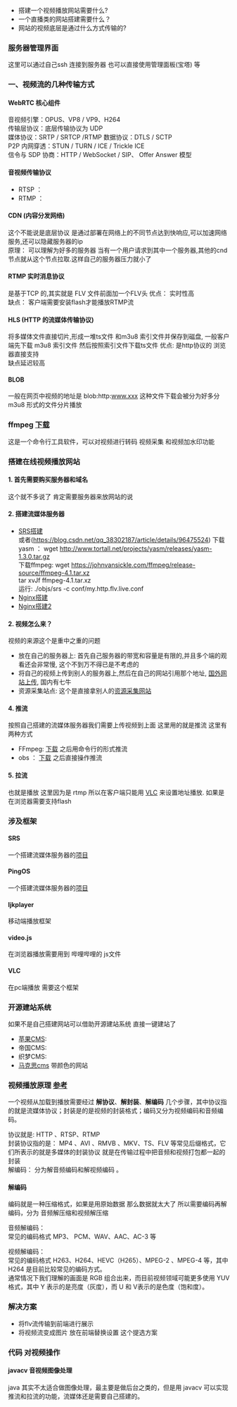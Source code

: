 
* 搭建一个视频播放网站需要什么?
* 一个直播类的网站搭建需要什么？
* 网站的视频底层是通过什么方式传输的?

### 服务器管理界面
   这里可以通过自己ssh 连接到服务器 也可以直接使用管理面板(宝塔) 等

### 一、视频流的几种传输方式
   
   #### WebRTC 核心组件
   音视频引擎：OPUS、VP8 / VP9、H264  
   传输层协议：底层传输协议为 UDP  
   媒体协议：SRTP / SRTCP   /RTMP
   数据协议：DTLS / SCTP  
   P2P 内网穿透：STUN / TURN / ICE / Trickle ICE  
   信令与 SDP 协商：HTTP / WebSocket / SIP、 Offer Answer 模型  
   
   #### 音视频传输协议
   * RTSP ： 
   * RTMP ：
   
   
   #### CDN (内容分发网络)
   这个不能说是底层协议 是通过部署在网络上的不同节点达到快响应,可以加速网络服务,还可以隐藏服务器的ip  
   原理： 可以理解为好多的服务器 当有一个用户请求到其中一个服务器,其他的cnd节点就从这个节点拉取.这样自己的服务器压力就小了
   
   #### RTMP 实时消息协议
   是基于TCP 的,其实就是 FLV 文件前面加一个FLV头
   优点： 实时性高  
   缺点： 客户端需要安装flash才能播放RTMP流
   
   #### HLS (HTTP 的流媒体传输协议)
   将多媒体文件直接切片,形成一堆ts文件 和m3u8 索引文件并保存到磁盘, 一般客户端先下载 m3u8 索引文件 然后按照索引文件下载ts文件
   优点: 是http协议的 浏览器直接支持  
   缺点延迟较高  
   
   #### BLOB 
   一般在网页中视频的地址是  blob:http:www.xxx   这种文件下载会被分为好多分 m3u8 形式的文件分片播放

### ffmpeg  [下载](https://www.bilibili.com/read/cv4402100/)
   这是一个命令行工具软件，可以对视频进行转码 视频采集 和视频加水印功能


   
### 搭建在线视频播放网站
   #### 1. 首先需要购买服务器和域名 
   这个就不多说了 肯定需要服务器来放网站的说
   
   #### 2. 搭建流媒体服务器
   * [SRS搭建](https://www.cnblogs.com/innershare/p/11045363.html)  
     或者(https://blog.csdn.net/qq_38302187/article/details/96475524)
        下载yasm ： wget http://www.tortall.net/projects/yasm/releases/yasm-1.3.0.tar.gz  
        下载ffmpeg: wget https://johnvansickle.com/ffmpeg/release-source/ffmpeg-4.1.tar.xz  
        tar xvJf ffmpeg-4.1.tar.xz  
        运行: ./objs/srs -c conf/my.http.flv.live.conf
   * [Nginx搭建](https://blog.csdn.net/qq_38302187/article/details/96475524)
   * [Nginx搭建2](https://blog.csdn.net/sz76211822/article/details/79225716)
   
   #### 2. 视频怎么来？
   视频的来源这个是重中之重的问题
   * 放在自己的服务器上: 首先自己服务器的带宽和容量是有限的,并且多个端的观看还会非常慢, 这个不到万不得已是不考虑的
   * 将自己的视频上传到别人的服务器上,然后在自己的网站引用那个地址, [国外网站上传](https://www.alliance4creativity.com/where-to-watch/), 国内有七牛
   * 资源采集站点: 这个是直接拿别人的[资源采集网站](https://14ysdg.com/archives/82)
   
   #### 4. 推流
   按照自己搭建的流媒体服务器我们需要上传视频到上面 这里用的就是推流 这里有两种方式
   * FFmpeg: [下载](http://ffmpeg.org/download.html) 之后用命令行的形式推流
   * obs ： [下载](https://obsproject.com/) 之后直接操作推流
   
   #### 5. 拉流
   也就是播放 这里因为是 rtmp 所以在客户端只能用 [VLC](https://www.videolan.org/) 来设置地址播放. 如果是在浏览器需要支持flash
  

### 涉及框架

   #### SRS 
   一个搭建流媒体服务器的[项目](https://github.com/winlinvip/srs/tree/3.0release)
   
   #### PingOS
   一个搭建流媒体服务器的[项目](https://github.com/pingostack/pingos)

   #### Ijkplayer 
   移动端播放框架
   
   #### video.js
   在浏览器播放需要用到 哔哩哔哩的 js文件
   
   #### VLC 
   在pc端播放 需要这个框架


### 开源建站系统
   如果不是自己搭建网站可以借助开源建站系统 直接一键建站了
   * [苹果CMS](http://www.maccms.com/down.html):     
   * 帝国CMS:
   * 织梦CMS:
   * [马克思cms](http://www.makesicms.com/)  带颜色的网站
   

### 视频播放原理 [参考](https://mp.weixin.qq.com/s?__biz=Mzg3NTA3MDIxOA==&mid=2247483834&idx=1&sn=b5ab4c89165f3dcf11c6dcace89c6341&chksm=cec657dff9b1dec960234c9440372bb6b8b70f6723ad243bcbec6ab425fd14e7d2d053c0f2a7&scene=178&cur_album_id=1341163268504879108#rd) 
   
   一个视频从加载到播放需要经过 **解协议**、**解封装**、**解编码** 几个步骤，其中协议指的就是流媒体协议；封装是的是视频的封装格式；编码又分为视频编码和音频编码。  
   
   协议就是: HTTP 、RTSP、RTMP  
   封装协议指的是： MP4 、AVI 、RMVB 、MKV、TS、FLV 等常见后缀格式，它们所表示的就是多媒体的封装协议 就是在传输过程中把音频和视频打包都一起的封装  
   解编码： 分为解音频编码和解视频编码 。  
    
   #### 解编码
   编码就是一种压缩格式，如果是用原始数据 那么数据就太大了 所以需要编码再解编码，分为 音频解压缩和视频解压缩  
   
   音频解编码：  
   常见的编码格式 MP3、 PCM、WAV、AAC、AC-3 等  
   
   视频解编码：  
   常见的编码格式  H263、H264、HEVC（H265）、MPEG-2 、MPEG-4 等，其中H264 是目前比较常见的编码方式。  
   通常情况下我们理解的画面是 RGB 组合出来，而目前视频领域可能更多使用 YUV 格式，其中 Y 表示的是亮度（灰度），而 U 和 V表示的是色度（饱和度）。  
   

### 解决方案
   
   * 将flv流传输到前端进行展示
   * 将视频流变成图片 放在前端替换设置 这个提选方案

### 代码 对视频操作

   #### javacv  音视频图像处理
   java 其实不太适合做图像处理，最主要是做后台之类的，但是用 javacv 可以实现推流和拉流的功能，流媒体还是需要自己搭建的。
   
   
   
   
   
   
   
   
   
   
   
   
   
   
   